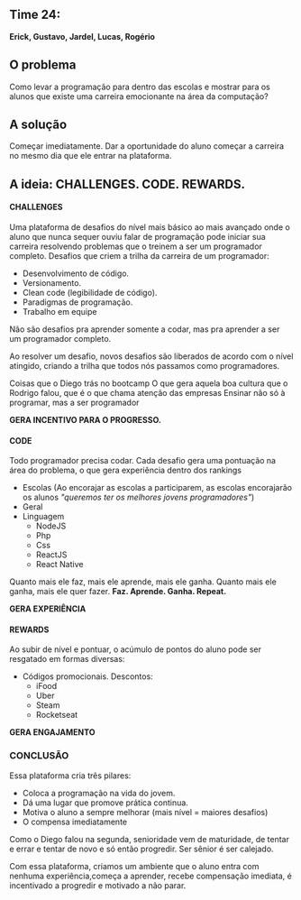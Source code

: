 
## **Time 24**: 

**Erick, Gustavo, Jardel, Lucas, Rogério**

## O problema

Como levar a programação para dentro das escolas e mostrar para os alunos que existe uma carreira emocionante na área da computação?

## A solução

Começar imediatamente. Dar a oportunidade do aluno começar a carreira no mesmo dia que ele entrar na plataforma.

## A ideia: CHALLENGES. CODE. REWARDS.

#### CHALLENGES

Uma plataforma de desafios do nível mais básico ao mais avançado onde o aluno que nunca sequer ouviu falar de programação pode iniciar sua carreira resolvendo problemas que o treinem a ser um programador completo. Desafios que criem a trilha da carreira de um programador:
  - Desenvolvimento de código.
  - Versionamento.
  - Clean code (legibilidade de código).
  - Paradigmas de programação.
  - Trabalho em equipe

Não são desafios pra aprender somente a codar, mas pra aprender a ser um programador completo.

Ao resolver um desafio, novos desafios são liberados de acordo com o nível atingido, criando a trilha que todos nós passamos como programadores.

Coisas que o Diego trás no bootcamp
O que gera aquela boa cultura que o Rodrigo falou, que é o que chama atenção das empresas
Ensinar não só à programar, mas a ser programador

**GERA INCENTIVO PARA O PROGRESSO.**

#### CODE
Todo programador precisa codar. Cada desafio gera uma pontuação na área do problema, o que gera experiência dentro dos rankings
  * Escolas (Ao encorajar as escolas a participarem, as escolas encorajarão os alunos _"queremos ter os melhores jovens programadores"_)
  * Geral
  * Linguagem
    - NodeJS
    - Php
    - Css
    - ReactJS
    - React Native 

Quanto mais ele faz, mais ele aprende, mais ele ganha. Quanto mais ele ganha, mais ele quer fazer.
**Faz. Aprende. Ganha. Repeat.**

**GERA EXPERIÊNCIA** 

#### REWARDS

Ao subir de nível e pontuar, o acúmulo de pontos do aluno pode ser resgatado em formas diversas:
  * Códigos promocionais. Descontos:
    - iFood
    - Uber
    - Steam
    - Rocketseat

**GERA ENGAJAMENTO**

### CONCLUSÃO
Essa plataforma cria três pilares:

* Coloca a programação na vida do jovem.
* Dá uma lugar que promove prática continua.
* Motiva o aluno a sempre melhorar (mais nível = maiores desafios)
* O compensa imediatamente

Como o Diego falou na segunda, senioridade vem de maturidade, de tentar e errar e tentar de novo e só então progredir. Ser sênior é ser calejado. 

Com essa plataforma, criamos um ambiente que o aluno entra com nenhuma experiência,começa a aprender, recebe compensação imediata, é incentivado a progredir e motivado a não parar.
